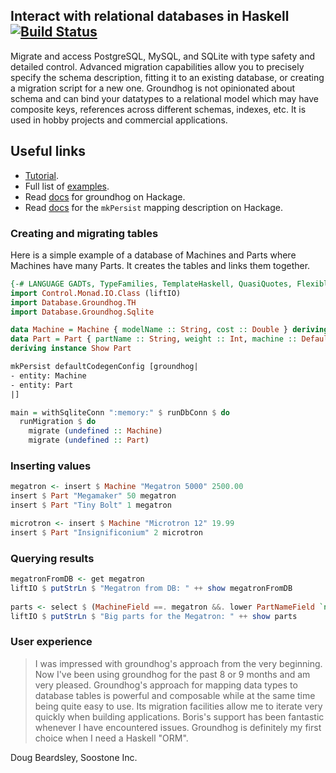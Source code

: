 ## Interact with relational databases in Haskell [![Build Status](https://travis-ci.org/lykahb/groundhog.png?branch=master)](https://travis-ci.org/lykahb/groundhog)

Migrate and access PostgreSQL, MySQL, and SQLite with type safety and detailed control. 
Advanced migration capabilities allow you to precisely specify the schema description, fitting it to an existing database, or
creating a migration script for a new one. Groundhog is not opinionated about schema and can bind your datatypes to a relational model which may have composite keys, references across different schemas, indexes, etc.
It is used in hobby projects and commercial applications.

## Useful links

* [Tutorial](http://www.fpcomplete.com/user/lykahb/groundhog).
* Full list of [examples](examples).
* Read [docs](http://hackage.haskell.org/package/groundhog) for
groundhog on Hackage.
* Read [docs](http://hackage.haskell.org/package/groundhog-th/docs/Database-Groundhog-TH.html) for the
`mkPersist` mapping description on Hackage.

### Creating and migrating tables

Here is a simple example of a database of Machines and Parts where
Machines have many Parts. It creates the tables and links them together.

```haskell
{-# LANGUAGE GADTs, TypeFamilies, TemplateHaskell, QuasiQuotes, FlexibleInstances, StandaloneDeriving #-}
import Control.Monad.IO.Class (liftIO)
import Database.Groundhog.TH
import Database.Groundhog.Sqlite

data Machine = Machine { modelName :: String, cost :: Double } deriving Show
data Part = Part { partName :: String, weight :: Int, machine :: DefaultKey Machine }
deriving instance Show Part

mkPersist defaultCodegenConfig [groundhog|
- entity: Machine
- entity: Part
|]

main = withSqliteConn ":memory:" $ runDbConn $ do
  runMigration $ do
    migrate (undefined :: Machine)
    migrate (undefined :: Part)
```

### Inserting values

```haskell
megatron <- insert $ Machine "Megatron 5000" 2500.00
insert $ Part "Megamaker" 50 megatron
insert $ Part "Tiny Bolt" 1 megatron

microtron <- insert $ Machine "Microtron 12" 19.99
insert $ Part "Insignificonium" 2 microtron
```

### Querying results

```haskell
megatronFromDB <- get megatron
liftIO $ putStrLn $ "Megatron from DB: " ++ show megatronFromDB
  
parts <- select $ (MachineField ==. megatron &&. lower PartNameField `notLike` "%tiny%") `orderBy` [Asc PartNameField]
liftIO $ putStrLn $ "Big parts for the Megatron: " ++ show parts
```

### User experience

> I was impressed with groundhog's approach from the very beginning. Now I've been using groundhog for the past 8 or 9 months and am very
pleased.  Groundhog's approach for mapping data types to database tables is powerful and composable while at the same time being quite
easy to use.  Its migration facilities allow me to iterate very quickly when building applications.  Boris's support has been
fantastic whenever I have encountered issues. Groundhog is definitely my first choice when I need a Haskell "ORM".

Doug Beardsley, Soostone Inc.
